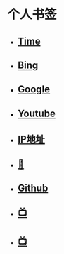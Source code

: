 # 个人书签

- ## [Time](https://time.is/)

- ## [Bing](https://cn.bing.com/)

- ## [Google](https://www.google.com/)

- ## [Youtube](https://www.youtube.com/)

- ## [IP地址](https://ip125.com/)

- ## [💍](https://mojie.mom/)

- ## [Github](https://github.com/)

- ## [📺](https://www.hdmoli.com/)

- ## [📺](https://www.freeok.vip/)
